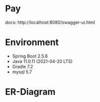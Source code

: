 # Pay

docs: http://localhost:8080/swagger-ui.html

# Environment

- Spring Boot 2.5.6
- Java 11.0.11 (2021-04-20 LTS)
- Gradle 7.2
- mysql 5.7

# ER-Diagram

<div align="center">

</div>
